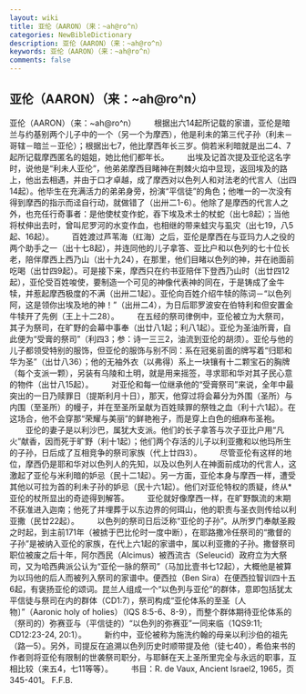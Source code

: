 ```yaml
---
layout: wiki
title: 亚伦（AARON）（来：~ah@ro^n）
categories: NewBibleDictionary
description: 亚伦（AARON）（来：~ah@ro^n）
keywords: 亚伦（AARON）（来：~ah@ro^n）
comments: false
---
```


## 亚伦（AARON）（来：~ah@ro^n）



亚伦（AARON）（来：~ah@ro^n）
　　根据出六14起所记载的家谱，亚伦是暗兰与约基别两个儿子中的一个（另一个为摩西），他是利未的第三代子孙（利未－哥辖－暗兰－亚伦）；根据出七7，他比摩西年长三岁。倘若米利暗就是出二4、7起所记载摩西匿名的姐姐，她比他们都年长。
　　出埃及记首次提及亚伦这名字时，说他是“利未人亚伦”，他弟弟摩西目睹神在荆棘火焰中显现，返回埃及的路上，他出去相遇，并由于口才卓越，成了摩西对以色列人和对法老的代言人（出四14起）。他毕生在充满活力的弟弟身旁，扮演“平信徒”的角色；他唯一的一次没有得到摩西的指示而迳自行动，就做错了（出卅二1-6）。他除了是摩西的代言人之外，也充任行奇事者：是他使杖变作蛇，吞下埃及术士的杖蛇（出七8起）；当他将杖伸出去时，曾叫尼罗河的水变作血，也相继的带来蛙灾与虱灾（出七19，八5起、16起）。
　　百姓渡过芦苇海（红海）之后，亚伦是摩西在与亚玛力人之役的两个助手之一（出十七8起），并连同他的儿子拿答、亚比户和以色列的七十位长老，陪伴摩西上西乃山（出十九24），在那里，他们目睹以色列的神，并在祂面前吃喝（出廿四9起）。可是接下来，摩西只在约书亚陪伴下登西乃山时（出廿四12起），亚伦受百姓唆使，要制造一个可见的神像代表神的同在，于是铸成了金牛犊，并惹起摩西极度的不满（出卅二1起）。亚伦向百姓介绍牛犊的陈词－“以色列阿，这是领你出埃及地的神！”（出卅二4），为日后耶罗波安在伯特利和但安置金牛犊开了先例（王上十二28）。
　　在五经的祭司律例中，亚伦被立为大祭司，其子为祭司，在旷野的会幕中事奉（出廿八1起；利八1起）。亚伦为圣油所膏，自此便为“受膏的祭司”（利四3；参：诗一三三2，油流到亚伦的胡须）。亚伦与他的儿子都领受特别的服饰，但亚伦的服饰与别不同：系在冠冕前面的牌写着“归耶和华为圣”（出廿八36）；他的无袖外衣（以弗得）系上一块镶有十二颗宝石的胸牌（每个支派一颗），另装有乌陵和土明，就是用来摇签，寻求耶和华对其子民心意的物件（出廿八15起）。
　　对亚伦和每一位继承他的“受膏祭司”来说，全年中最突出的一日乃赎罪日（提斯利月十日），那天，他穿过将会幕分为外围（圣所）与内围（至圣所）的幔子，并在至圣所呈献为百姓赎罪的祭牲之血（利十六1起）。在这场合，他不会穿那“荣耀与美丽”的鲜艳袍子，而是穿上白色的细麻布圣袍。
　　亚伦的妻子是以利沙巴，属犹大支派。他们的长子拿答与次子亚比户用“凡火”献香，因而死于旷野（利十1起）；他们两个存活的儿子以利亚撒和以他玛所生的子孙，日后成了互相竞争的祭司家族（代上廿四3）。
　　尽管亚伦有这样的地位，摩西仍是耶和华对以色列人的先知，以及以色列人在神面前成功的代言人，这激起了亚伦与米利暗的妒忌（民十二1起）。另一方面，亚伦本身与摩西一样，遭受其他以可拉为首的利未子孙的妒忌（民十六1起）。他们对亚伦特权的质疑，终从*亚伦的杖所显出的奇迹得到解答。
　　亚伦就好像摩西一样，在旷野飘流的末期不获准进入迦南；他死了并埋葬于以东边界的何珥山，他的职责与圣衣则传给以利亚撒（民廿22起）。
　　以色列的祭司日后泛称“亚伦的子孙”。从所罗门奉献圣殿之时起，到主前171年（被掳于巴比伦时一度中断），在耶路撒冷任祭司的“撒督的子孙”是被纳入亚伦的家族，在代上六1起的家谱中，属以利亚撒的子孙。撒督祭司职位被废之后十年，阿尔西民（Alcimus）被西流古（Seleucid）政府立为大祭司，又为哈西典派公认为“亚伦一脉的祭司”（马加比壹书七12起），大概他是被算为以玛他的后人而被列入祭司的家谱中。便西拉（Ben Sira）在便西拉智训四十五6起，有褒扬亚伦的颂词。昆兰人组成一个“以色列与亚伦”的群体，意即包括犹太平信徒与祭司在内的群体（CD1:7），祭司构成“亚伦体系的至圣〔人物〕”（Aaronic holy of holies）（IQS 8:5-6、8-9），而整个群体期待亚伦体系的（祭司的）弥赛亚与（平信徒的）“以色列的弥赛亚”一同来临（1QS9:11; CD12:23-24, 20:1）。
　　新约中，亚伦被称为施洗约翰的母亲以利沙伯的祖先（路一5）。另外，司提反在追溯以色列历史时顺带提及他（徒七40），希伯来书的作者则将亚伦有限制的世袭祭司职分，与耶稣在天上圣所里完全与永远的职事，互相比较（来五4，七11等等）。
　　书目：R. de Vaux, Ancient Israel2, 1965，页345-401。
F.F.B.




